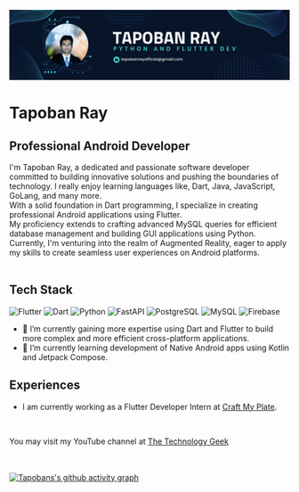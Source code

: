 ![Professional Android Developer](https://github.com/tapoban123/tapoban123/blob/main/GitHub%20Banner.png)
# Tapoban Ray
## Professional Android Developer
I'm Tapoban Ray, a dedicated and passionate software developer committed to building innovative solutions and pushing the boundaries of technology. I really enjoy learning languages like, Dart, Java, JavaScript, GoLang, and many more.<br>
With a solid foundation in Dart programming, I specialize in creating professional Android applications using Flutter.<br>
My proficiency extends to crafting advanced MySQL queries for efficient database management and building GUI applications using Python.<br>
Currently, I'm venturing into the realm of Augmented Reality, eager to apply my skills to create seamless user experiences on Android platforms.
<br><br>

## Tech Stack
![Flutter](https://ih1.redbubble.net/image.4858127711.2660/bg,f8f8f8-flat,750x,075,f-pad,750x1000,f8f8f8.jpg)
![Dart](https://encrypted-tbn0.gstatic.com/images?q=tbn:ANd9GcQWoxiRajTWnNdhHO1ZF2oxaJevJJZJ00AXxZxBzxEPBZGijOFEgKgYGAUtshf7jhoOEtQ&usqp=CAU)
![Python](https://www.pngitem.com/pimgs/m/139-1396035_python-logo-lens-flare-python-software-logo-png.png)
![FastAPI]([https://ih1.redbubble.net/image.4858127711.2660/bg,f8f8f8-flat,750x,075,f-pad,750x1000,f8f8f8.jpg](https://cdn.worldvectorlogo.com/logos/fastapi.svg))
![PostgreSQL](https://upload.wikimedia.org/wikipedia/commons/thumb/2/29/Postgresql_elephant.svg/993px-Postgresql_elephant.svg.png)
![MySQL](https://encrypted-tbn0.gstatic.com/images?q=tbn:ANd9GcTb9eimO5lZLpyM-qYudMVu6KTPj4U2RL715g&s)
![Firebase](https://www.cdnlogo.com/logos/f/48/firebase.svg)

<!-- **Skills:** _Flutter | Dart | Firebase | Python | FastAPI | MySQL | PostgreSQL_ -->

- 🔭 I’m currently gaining more expertise using Dart and Flutter to build more complex and more efficient cross-platform applications.  
- 🌱 I’m currently learning development of Native Android apps using Kotlin and Jetpack Compose.

## Experiences
- I am currently working as a Flutter Developer Intern at [Craft My Plate](https://craftmyplate.com/).

<br>
<!--
<br>
[<img src='https://cdn.jsdelivr.net/npm/simple-icons@3.0.1/icons/github.svg' alt='github' height='40'>](https://github.com/tapoban123)  [<img src='https://cdn.jsdelivr.net/npm/simple-icons@3.0.1/icons/dev-dot-to.svg' alt='dev' height='40'>](https://dev.to/tapobanray)  [<img src='https://cdn.jsdelivr.net/npm/simple-icons@3.0.1/icons/linkedin.svg' alt='linkedin' height='40'>](https://www.linkedin.com/in/tapobanray/)  [<img src='https://cdn.jsdelivr.net/npm/simple-icons@3.0.1/icons/instagram.svg' alt='instagram' height='40'>](https://www.instagram.com/tapobanray/)  [<img src='https://cdn.jsdelivr.net/npm/simple-icons@3.0.1/icons/stackoverflow.svg' alt='stackoverflow' height='40'>](https://stackoverflow.com/users/22213440)  [<img src='https://cdn.jsdelivr.net/npm/simple-icons@3.0.1/icons/youtube.svg' alt='YouTube' height='40'>](https://www.youtube.com/channel/UC6R_OJsGdlbNNiApIfHjrGQ)  
-->

You may visit my YouTube channel at <a href="https://youtube.com/@TheTechnologyGeek-qt8lm?si=AaNvD1bGWwwAyrig&v=UC6R_OJsGdlbNNiApIfHjrGQ" target="_blank">The Technology Geek</a>

<!--
<br><br>
[![Tapoban's GitHub stats](https://github-readme-stats.vercel.app/api?username=tapoban123)](https://github.com/tapoban123/github-readme-stats) 
-->
<br><br>
[![Tapobans's github activity graph](https://github-readme-activity-graph.vercel.app/graph?username=tapoban123&theme=tokyo-night)](https://github.com/tapoban123/github-readme-activity-graph)


<!--
**tapoban123/tapoban123** is a ✨ _special_ ✨ repository because its `README.md` (this file) appears on your GitHub profile.

Here are some ideas to get you started:

- 🔭 I’m currently working on ...
- 🌱 I’m currently learning ...
- 👯 I’m looking to collaborate on ...
- 🤔 I’m looking for help with ...
- 💬 Ask me about ...
- 📫 How to reach me: ...
- 😄 Pronouns: ...
- ⚡ Fun fact: ...
-->

